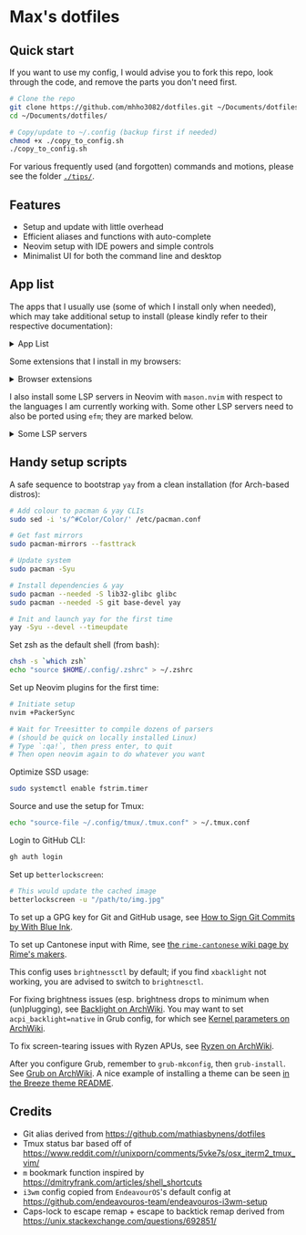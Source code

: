 # Max's dotfiles

## Quick start

If you want to use my config, I would advise you to fork this repo,
look through the code, and remove the parts you don't need first.

```bash
# Clone the repo
git clone https://github.com/mhho3082/dotfiles.git ~/Documents/dotfiles/
cd ~/Documents/dotfiles/

# Copy/update to ~/.config (backup first if needed)
chmod +x ./copy_to_config.sh
./copy_to_config.sh
```

For various frequently used (and forgotten) commands and motions,
please see the folder [`./tips/`](https://github.com/mhho3082/dotfiles/tree/main/tips).

## Features

- Setup and update with little overhead
- Efficient aliases and functions with auto-complete
- Neovim setup with IDE powers and simple controls
- Minimalist UI for both the command line and desktop

## App list

The apps that I usually use
(some of which I install only when needed),
which may take additional setup to install
(please kindly refer to their respective documentation):

<details>
<summary> App List </summary>

- CLI apps
  - [`zsh`](https://zsh.sourceforge.io/)
  - [`paru`](https://github.com/Morganamilo/paru)
  - [`exa`](https://github.com/ogham/exa)
  - [`fd`](https://github.com/sharkdp/fd)
  - [`zoxide`](https://github.com/ajeetdsouza/zoxide)
  - [`fzf`](https://github.com/junegunn/fzf)
  - [`ripgrep`](https://github.com/BurntSushi/ripgrep)
  - [`xsel`](https://github.com/kfish/xsel)
  - [`libqalculate`](https://github.com/Qalculate/libqalculate) (`qalc` in shell)
  - [`trash-cli`](https://github.com/andreafrancia/trash-cli)
- TUI apps
  - [`vifm`](https://github.com/vifm/vifm) for filesystem
  - [`bashmount`](https://github.com/jamielinux/bashmount) for USB
  - [`bluetuith`](https://github.com/darkhz/bluetuith) for Bluetooth
- Coding
  - [`nvim`](https://neovim.io/)
  - [`github-cli`](https://cli.github.com/) (`gh` in shell)
  - [`difftastic`](https://github.com/Wilfred/difftastic)
  - [`base-devel`](https://archlinux.org/groups/x86_64/base-devel/)
  - [`httpie`](https://httpie.io/cli)
  - For C/C++
    - [`llvm`](https://llvm.org/) (for [`clangd`](https://clangd.llvm.org/) in editors)
    - [`clang-format`](https://clang.llvm.org/docs/ClangFormat.html)
  - For JavaScript
    - [`node`](https://nodejs.org/en)
    - [`yarn`](https://yarnpkg.com/)
- Writing
  - [`libreoffice-fresh`](https://www.libreoffice.org/)
    - [LanguageTool extension](https://extensions.libreoffice.org/en/extensions/show/languagetool)
  - [`zotero-bin`](https://www.zotero.org/)
- Casual usage
  - [`firefox`](https://www.mozilla.org/en-US/firefox/)
  - [`chromium`](https://www.chromium.org/Home/)
  - [`zathura`](https://pwmt.org/projects/zathura/)
    - [`zathura-pdf-mupdf`](https://github.com/pwmt/zathura-pdf-mupdf)
    - [`zaread`](https://github.com/paoloap/zaread)
  - [`discord`](https://discord.com/)
- Desktop environment setup
  - [`i3-wm`](https://i3wm.org/)
  - [`wezterm`](https://github.com/wez/wezterm)
  - [`betterlockscreen`](https://github.com/betterlockscreen/betterlockscreen)
  - [`feh`](https://feh.finalrewind.org/)
  - [`rofi`](https://github.com/davatorium/rofi)
  - [`polybar`](https://github.com/polybar/polybar)
  - [`brightnessctl`](https://github.com/Hummer12007/brightnessctl)
  - [`xidlehook`](https://gitlab.com/jD91mZM2/xidlehook)
  - [`redshift`](http://jonls.dk/redshift/)
  - [`networkmanager-dispatcher-ntpd`](https://man.archlinux.org/man/NetworkManager-dispatcher.8.en)
- Utilities
  - [`fcitx5`](https://fcitx-im.org/wiki/Fcitx_5)
    - [`fcitx5-rime`](https://github.com/fcitx/fcitx5-rime) +
      [`rime-cantonese`](https://github.com/rime/rime-cantonese) (for Cantonese)
    - [`fcitx5-mozc`](https://github.com/google/mozc) (for Japanese)
  - [`flameshot`](https://flameshot.org/)
  - [`htop`](https://htop.dev/)
  - [`xsane`](http://www.sane-project.org/)
  - [`pinta`](https://www.pinta-project.com/) for casual image editing
    (or [`krita`](https://krita.org/) for serious drawing)
  - [`qemu-full`](https://www.qemu.org/) + [`virt-manager`](https://virt-manager.org/)
  - [`yt-dlp`](https://github.com/yt-dlp/yt-dlp)
  - [`ventoy`](https://www.ventoy.net)
- Fonts
  - [`nerd-fonts-jetbrains-mono`](https://www.jetbrains.com/lp/mono/)
  - [`nerd-fonts-fira-code`](https://github.com/tonsky/FiraCode)
  - [`ttf-ms-fonts`](https://wiki.archlinux.org/title/Microsoft_fonts)
- Themes
  - [`gruvbox-material-gtk-theme-git`](https://github.com/TheGreatMcPain/gruvbox-material-gtk)
  - [`eos-qogir-icons`](https://github.com/vinceliuice/Qogir-icon-theme)
  - [`fcitx5-gruvbox-dark-theme-git`](https://github.com/pu-007/fcitx5-gruvbox-dark-theme)
  - [`grub-theme-vimix`](https://github.com/Se7endAY/grub2-theme-vimix)
  - [`lightdm-webkit-theme-litarvan`](https://github.com/Litarvan/lightdm-webkit-theme-litarvan)

</details>

Some extensions that I install in my browsers:

<details>
<summary> Browser extensions </summary>

- [`Vimium`](https://addons.mozilla.org/en-US/firefox/addon/vimium-ff/)
- `HTTPS Everywhere`
- [`uBlock Origin`](https://addons.mozilla.org/en-US/firefox/addon/ublock-origin/)
- [`Dark Background and Light Text`](https://addons.mozilla.org/en-US/firefox/addon/dark-background-light-text/)
- `Zotero Connector`
- `Facebook Container`

Gruvbox theme for browsers used is [`teatwig/gruvbox-firefox-themes`](https://github.com/teatwig/gruvbox-firefox-themes)

(You may want to also activate additional filter lists in `uBlock Origin`
for things such as Facebook or cookie banners;
please refer to their [wiki](https://github.com/gorhill/uBlock/wiki).)

</details>

I also install some LSP servers in Neovim with `mason.nvim`
with respect to the languages I am currently working with.
Some other LSP servers need to also be ported using `efm`;
they are marked below.

<details>
<summary> Some LSP servers </summary>

- General
  - `efm`
- JS/TS
  - `tsserver`
  - `prettierd` (needs `efm`)
- HTML
  - `emmet-ls`
  - `css-lsp`
- Lua
  - `lua-language-server`
  - `stylua` (needs `efm`)
- C/C++
  - `clangd`
- Markdown
  - `ltex`
- Bash
  - `bash-language-server`
  - `beautysh`

</details>

## Handy setup scripts

A safe sequence to bootstrap `yay` from a clean installation
(for Arch-based distros):

```bash
# Add colour to pacman & yay CLIs
sudo sed -i 's/^#Color/Color/' /etc/pacman.conf

# Get fast mirrors
sudo pacman-mirrors --fasttrack

# Update system
sudo pacman -Syu

# Install dependencies & yay
sudo pacman --needed -S lib32-glibc glibc
sudo pacman --needed -S git base-devel yay

# Init and launch yay for the first time
yay -Syu --devel --timeupdate
```

Set zsh as the default shell (from bash):

```bash
chsh -s `which zsh`
echo "source $HOME/.config/.zshrc" > ~/.zshrc
```

Set up Neovim plugins for the first time:

```bash
# Initiate setup
nvim +PackerSync

# Wait for Treesitter to compile dozens of parsers
# (should be quick on locally installed Linux)
# Type `:qa!`, then press enter, to quit
# Then open neovim again to do whatever you want
```

Optimize SSD usage:

```bash
sudo systemctl enable fstrim.timer
```

Source and use the setup for Tmux:

```bash
echo "source-file ~/.config/tmux/.tmux.conf" > ~/.tmux.conf
```

Login to GitHub CLI:

```bash
gh auth login
```

Set up `betterlockscreen`:

```bash
# This would update the cached image
betterlockscreen -u "/path/to/img.jpg"
```

To set up a GPG key for Git and GitHub usage, see
[How to Sign Git Commits by With Blue Ink](https://withblue.ink/2020/05/17/how-and-why-to-sign-git-commits.html).

To set up Cantonese input with Rime, see
[the `rime-cantonese` wiki page by Rime's makers](https://github.com/rime/rime-cantonese/wiki).

This config uses `brightnessctl` by default;
if you find `xbacklight` not working, you are advised to switch to `brightnesctl`.

For fixing brightness issues
(esp. brightness drops to minimum when (un)plugging), see
[Backlight on ArchWiki](https://wiki.archlinux.org/title/Backlight#Kernel_command-line_options).
You may want to set `acpi_backlight=native` in Grub config, for which see
[Kernel parameters on ArchWiki](https://wiki.archlinux.org/title/Kernel_parameters).

To fix screen-tearing issues with Ryzen APUs, see
[Ryzen on ArchWiki](<https://wiki.archlinux.org/title/Ryzen#Screen-tearing_(APU)>).

After you configure Grub, remember to `grub-mkconfig`, then `grub-install`.
See [Grub on ArchWiki](https://wiki.archlinux.org/title/GRUB#Configuration).
A nice example of installing a theme can be seen
[in the Breeze theme README](https://github.com/gustawho/grub2-theme-breeze#installation).

## Credits

- Git alias derived from
  https://github.com/mathiasbynens/dotfiles
- Tmux status bar based off of
  https://www.reddit.com/r/unixporn/comments/5vke7s/osx_iterm2_tmux_vim/
- `m` bookmark function inspired by
  https://dmitryfrank.com/articles/shell_shortcuts
- `i3wm` config copied from `EndeavourOS`'s default config at
  https://github.com/endeavouros-team/endeavouros-i3wm-setup
- Caps-lock to escape remap + escape to backtick remap derived from
  https://unix.stackexchange.com/questions/692851/
